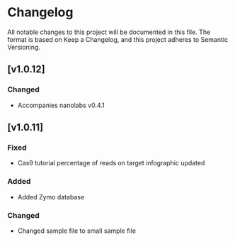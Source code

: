 # Changelog
All notable changes to this project will be documented in this file.
The format is based on Keep a Changelog,
and this project adheres to Semantic Versioning.

## [v1.0.12]
### Changed
- Accompanies nanolabs v0.4.1


## [v1.0.11]
### Fixed
- Cas9 tutorial percentage of reads on target infographic updated

### Added
- Added Zymo database

### Changed
- Changed sample file to small sample file
